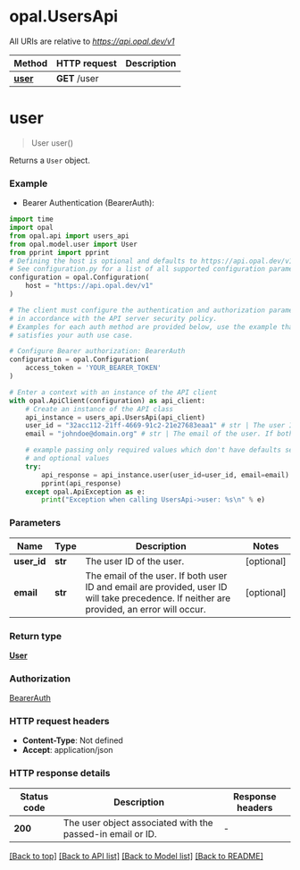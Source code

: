 # opal.UsersApi

All URIs are relative to *https://api.opal.dev/v1*

Method | HTTP request | Description
------------- | ------------- | -------------
[**user**](UsersApi.md#user) | **GET** /user | 


# **user**
> User user()



Returns a `User` object.

### Example

* Bearer Authentication (BearerAuth):

```python
import time
import opal
from opal.api import users_api
from opal.model.user import User
from pprint import pprint
# Defining the host is optional and defaults to https://api.opal.dev/v1
# See configuration.py for a list of all supported configuration parameters.
configuration = opal.Configuration(
    host = "https://api.opal.dev/v1"
)

# The client must configure the authentication and authorization parameters
# in accordance with the API server security policy.
# Examples for each auth method are provided below, use the example that
# satisfies your auth use case.

# Configure Bearer authorization: BearerAuth
configuration = opal.Configuration(
    access_token = 'YOUR_BEARER_TOKEN'
)

# Enter a context with an instance of the API client
with opal.ApiClient(configuration) as api_client:
    # Create an instance of the API class
    api_instance = users_api.UsersApi(api_client)
    user_id = "32acc112-21ff-4669-91c2-21e27683eaa1" # str | The user ID of the user. (optional)
    email = "johndoe@domain.org" # str | The email of the user. If both user ID and email are provided, user ID will take precedence. If neither are provided, an error will occur. (optional)

    # example passing only required values which don't have defaults set
    # and optional values
    try:
        api_response = api_instance.user(user_id=user_id, email=email)
        pprint(api_response)
    except opal.ApiException as e:
        print("Exception when calling UsersApi->user: %s\n" % e)
```


### Parameters

Name | Type | Description  | Notes
------------- | ------------- | ------------- | -------------
 **user_id** | **str**| The user ID of the user. | [optional]
 **email** | **str**| The email of the user. If both user ID and email are provided, user ID will take precedence. If neither are provided, an error will occur. | [optional]

### Return type

[**User**](User.md)

### Authorization

[BearerAuth](../README.md#BearerAuth)

### HTTP request headers

 - **Content-Type**: Not defined
 - **Accept**: application/json


### HTTP response details

| Status code | Description | Response headers |
|-------------|-------------|------------------|
**200** | The user object associated with the passed-in email or ID. |  -  |

[[Back to top]](#) [[Back to API list]](../README.md#documentation-for-api-endpoints) [[Back to Model list]](../README.md#documentation-for-models) [[Back to README]](../README.md)

